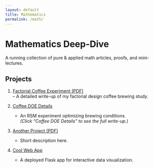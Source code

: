 ```yaml
---
layout: default
title: Mathematics
permalink: /math/
---
```


# Mathematics Deep-Dive

A running collection of pure & applied math articles, proofs, and mini-lectures.

## Projects

1. [Factorial Coffee Experiment (PDF)](../assets/docs/Project_Report.pdf)  
   – A detailed write-up of my factorial design coffee brewing study.

2. [Coffee DOE Details](/data-science/coffee-doe/)  
   - An RSM experiment optimizing brewing conditions.  
     *(Click “Coffee DOE Details” to see the full write-up.)*

3. [Another Project (PDF)](/assets/docs/another-project.pdf)  
   - Short description here.

4. [Cool Web App](/data-science/cool-web-app/)  
   - A deployed Flask app for interactive data visualization.
